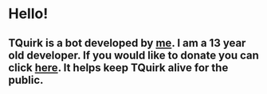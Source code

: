 # Hello!
TQuirk is a bot developed by [me](https://github.com/mintxshi). I am a 13 year old developer.
If you would like to donate you can click [here](https://patreon.com/mintxshi). It helps keep TQuirk alive for the public.
----------------------------------------------------------------
